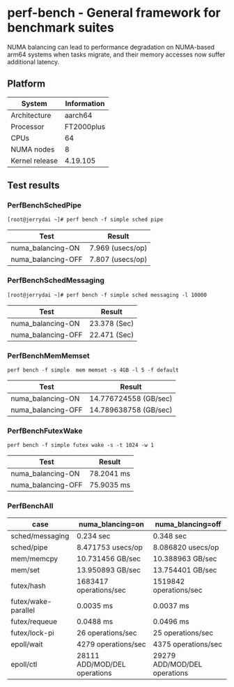# perf-bench - General framework for benchmark suites

NUMA balancing can lead to performance degradation on NUMA-based arm64 systems when tasks migrate,
and their memory accesses now suffer additional latency.

## Platform

System | Information
---|---
Architecture|aarch64
Processor | FT2000plus
CPUs | 64
NUMA nodes | 8
Kernel release | 4.19.105

## Test results

### PerfBenchSchedPipe

`[root@jerrydai ~]# perf bench -f simple sched pipe`

Test | Result
---|---
numa_balancing-ON | 7.969 (usecs/op)
numa_balancing-OFF| 7.807 (usecs/op)

### PerfBenchSchedMessaging

`[root@jerrydai ~]# perf bench -f simple sched messaging -l 10000`

Test | Result
---|---
numa_balancing-ON | 23.378 (Sec)
numa_balancing-OFF| 22.471 (Sec)

### PerfBenchMemMemset

`perf bench -f simple  mem memset -s 4GB -l 5 -f default`

Test | Result
---|---
numa_balancing-ON | 14.776724558 (GB/sec)
numa_balancing-OFF| 14.789638758 (GB/sec)

### PerfBenchFutexWake

`perf bench -f simple futex wake -s -t 1024 -w 1`

Test | Result
---|---
numa_balancing-ON | 78.2041 ms
numa_balancing-OFF| 75.9035 ms

### PerfBenchAll

case | numa_blancing=on | numa_blancing=off
---|---|---
sched/messaging | 0.234 sec | 0.348 sec
sched/pipe | 8.471753 usecs/op | 8.086820 usecs/op
mem/memcpy | 10.731456 GB/sec | 10.388963 GB/sec
mem/set    | 13.950893 GB/sec | 13.754401 GB/sec
futex/hash | 1683417 operations/sec | 1519842 operations/sec
futex/wake-parallel | 0.0035 ms | 0.0037 ms
futex/requeue |  0.0488 ms | 0.0496 ms
futex/lock-pi | 26 operations/sec | 25 operations/sec
epoll/wait | 4279 operations/sec | 4375 operations/sec
epoll/ctl | 28111 ADD/MOD/DEL operations | 29279 ADD/MOD/DEL operations
